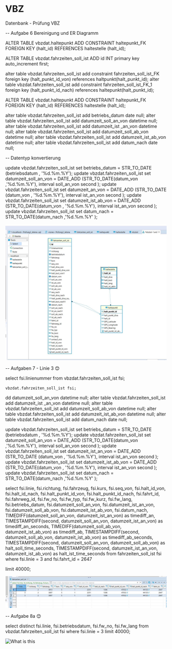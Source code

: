# VBZ
Datenbank - Prüfung VBZ

-- Aufgabe 6 Bereinigung und ER Diagramm

ALTER TABLE vbzdat.haltepunkt ADD CONSTRAINT haltepunkt_FK FOREIGN KEY (halt_id) REFERENCES haltestelle (halt_id);


ALTER TABLE vbzdat.fahrzeiten_soll_ist ADD id INT primary key auto_increment first;


alter table vbzdat.fahrzeiten_soll_ist add constraint fahrzeiten_soll_ist_FK foreign key (halt_punkt_id_von) references haltpunkt(halt_punkt_id);
alter table vbzdat.fahrzeiten_soll_ist add constraint fahrzeiten_soll_ist_FK_1 foreign key (halt_punkt_id_nach) references haltepunkt(halt_punkt_id);



ALTER TABLE vbzdat.haltepunkt ADD CONSTRAINT haltepunkt_FK FOREIGN KEY (halt_id) REFERENCES haltestelle (halt_id);



alter table vbzdat.fahrzeiten_soll_ist add betriebs_datum date null;
alter table vbzdat.fahrzeiten_soll_ist add datumzeit_soll_an_von datetime null;
alter table vbzdat.fahrzeiten_soll_ist add datumzeit_ist _an_von datetime null;
alter table vbzdat.fahrzeiten_soll_ist add datumzeit_soll_ab_von datetime null;
alter table vbzdat.fahrzeiten_soll_ist add datumzeit_ist_ab_von datetime null;
alter table vbzdat.fahrzeiten_soll_ist add datum_nach date null;

-- Datentyp  konvertierung


update vbzdat.fahrzeiten_soll_ist set betriebs_datum = STR_TO_DATE (betriebsdatum , '%d.%m.%Y');
update vbzdat.fahrzeiten_soll_ist set datumzeit_soll_an_von = DATE_ADD (STR_TO_DATE(datum_von ,'%d.%m.%Y'), interval soll_an_von second );
update vbzdat.fahrzeiten_soll_ist set datumzeit_an_von = DATE_ADD (STR_TO_DATE (datum_von , '%d.%m.%Y'), interval ist_an_von second );
update vbzdat.fahrzeiten_soll_ist set datumzeit_ist_ab_von = DATE_ADD (STR_TO_DATE(datum_von , '%d.%m.%Y'), interval ist_an_von second );
update vbzdat.fahrzeiten_soll_ist set datum_nach = STR_TO_DATE(datum_nach ,'%d.%m.%Y' );

![What is this](ER_Diagramm_vbzdat.JPG)



-- Aufgaben 7 - Linie 3 😊

select
    fsi.linienummer
from
    vbzdat.fahrzeiten_soll_ist fsi;


    vbzdat.fahrzeiten_soll_ist fsi;

dd datumzeit_soll_an_von datetime null;
alter table vbzdat.fahrzeiten_soll_ist add datumzeit_ist _an_von datetime null;
alter table vbzdat.fahrzeiten_soll_ist add datumzeit_soll_ab_von datetime null;
alter table vbzdat.fahrzeiten_soll_ist add datumzeit_ist_ab_von datetime null;
alter table vbzdat.fahrzeiten_soll_ist add datum_nach date null;


update vbzdat.fahrzeiten_soll_ist set betriebs_datum = STR_TO_DATE (betriebsdatum , '%d.%m.%Y');
update vbzdat.fahrzeiten_soll_ist set datumzeit_soll_an_von = DATE_ADD (STR_TO_DATE(datum_von ,'%d.%m.%Y'), interval soll_an_von second );
update vbzdat.fahrzeiten_soll_ist set datumzeit_ist_an_von = DATE_ADD (STR_TO_DATE (datum_von , '%d.%m.%Y'), interval ist_an_von second );
update vbzdat.fahrzeiten_soll_ist set datumzeit_ist_ab_von = DATE_ADD (STR_TO_DATE(datum_von , '%d.%m.%Y'), interval ist_an_von second );
update vbzdat.fahrzeiten_soll_ist set datum_nach = STR_TO_DATE(datum_nach ,'%d.%m.%Y' );

select
    fsi.linie,
    fsi.richtung,
    fsi.fahrzeug,
    fsi.kurs,
    fsi.seq_von,
    fsi.halt_id_von,
    fsi.halt_id_nach,
    fsi.halt_punkt_id_von,
    fsi.halt_punkt_id_nach,
    fsi.fahrt_id,
    fsi.fahrweg_id,
    fsi.fw_no,
    fsi.fw_typ,
    fsi.fw_kurz,
    fsi.fw_lang,
    fsi.betriebs_datum,
    fsi.datumzeit_soll_an_von,
    fsi.datumzeit_ist_an_von,
    fsi.datumzeit_soll_ab_von,
    fsi.datumzeit_ist_ab_von,
    fsi.datum_nach,
    TIMEDIFF(datumzeit_soll_an_von,
    datumzeit_ist_an_von) as timediff_an,
    TIMESTAMPDIFF(second,
    datumzeit_soll_an_von,
    datumzeit_ist_an_von) as timediff_an_seconds,
    TIMEDIFF(datumzeit_soll_ab_von,
    datumzeit_ist_ab_von) as timediff_ab,
    TIMESTAMPDIFF(second,
    datumzeit_soll_ab_von,
    datumzeit_ist_ab_von) as timediff_ab_seconds,
    TIMESTAMPDIFF(second,
    datumzeit_soll_an_von,
    datumzeit_soll_ab_von) as halt_soll_time_seconds,
    TIMESTAMPDIFF(second,
    datumzeit_ist_an_von,
    datumzeit_ist_ab_von) as halt_ist_time_seconds
from
    fahrzeiten_soll_ist fsi
where
    fsi.linie = 3
    and fsi.fahrt_id = 2647
    
limit 40000;

![What is this](Aufgabe7_linie3.JPG)


-- Aufgabe 8a 😊

select distinct
    fsi.linie,
    fsi.betriebsdatum,
    fsi.fw_no,
    fsi.fw_lang 
from
    vbzdat.fahrzeiten_soll_ist fsi
where
    fsi.linie = 3
limit 40000;

![What is this]()


